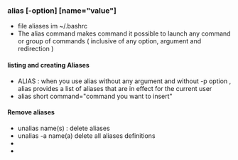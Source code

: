 ### alias \[-option] \[name="value"]
- file aliases im ~/.bashrc 
- The alias command makes command it possible to launch any command or group of commands ( inclusive of any option, argument and redirection )
#### listing and creating Aliases
- ALIAS : when you use alias without any argument  and without -p  option , alias provides a list of aliases that are in effect for the current user
- alias short command="command you want to insert"
#### Remove aliases 
- unalias name(s) : delete aliases
- unalias -a name(a) delete all aliases definitions 
- 
- 